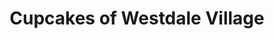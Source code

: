 ---
title: "Cupcakes of Westdale Village"
url: /hamilton/cupcakes-of-westdale-village/
shop: bakery
---